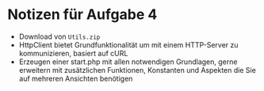 # Notizen für Aufgabe 4

- Download von `Utils.zip`
- HttpClient bietet Grundfunktionalität um mit einem HTTP-Server zu kommunizieren, basiert auf cURL
- Erzeugen einer start.php mit allen notwendigen Grundlagen, gerne erweitern mit zusätzlichen Funktionen, Konstanten und Aspekten die Sie auf mehreren Ansichten benötigen